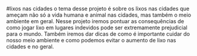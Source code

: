 #lixos nas cidades
o tema desse projeto é sobre os lixos nas cidades que ameçam não só a vida humana e animal nas cidades, mas também o meio ambiente em geral. 
Nesse projeto iremos pontuar as consequências de como jogar lixo em lugares indevidos pode ser extremamente prejudicial para o mundo. Também iremos dar dicas de como é importante cuidar do nosso meio ambiente e como podemos evitar o aumento de lixo nas cidades e no geral. 
